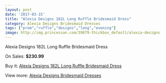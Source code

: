 ```yaml
---
layout: post
date: '2017-03-15'
title: "Alexia Designs 182L Long Ruffle Bridesmaid Dress"
category: Alexia Designs Bridesmaid Dresses
tags: ["prom","ruffle","designs","long","evening"]
image: http://img.princessan.com/39879-thickbox_default/alexia-designs-182l-long-ruffle-bridesmaid-dress.jpg
---
```

Alexia Designs 182L Long Ruffle Bridesmaid Dress

On Sales: **$230.99**
<a href="https://www.princessan.com/en/18599-alexia-designs-182l-long-ruffle-bridesmaid-dress.html"><amp-img layout="responsive" width="600" height="600" src="//img.princessan.com/39879-thickbox_default/alexia-designs-182l-long-ruffle-bridesmaid-dress.jpg" alt="Alexia Designs 182L Long Ruffle Bridesmaid Dress 0" /></a>
<a href="https://www.princessan.com/en/18599-alexia-designs-182l-long-ruffle-bridesmaid-dress.html"><amp-img layout="responsive" width="600" height="600" src="//img.princessan.com/39880-thickbox_default/alexia-designs-182l-long-ruffle-bridesmaid-dress.jpg" alt="Alexia Designs 182L Long Ruffle Bridesmaid Dress 1" /></a>

Buy it: [Alexia Designs 182L Long Ruffle Bridesmaid Dress](https://www.princessan.com/en/18599-alexia-designs-182l-long-ruffle-bridesmaid-dress.html "Alexia Designs 182L Long Ruffle Bridesmaid Dress")

View more: [Alexia Designs Bridesmaid Dresses](https://www.princessan.com/en/172- "Alexia Designs Bridesmaid Dresses")